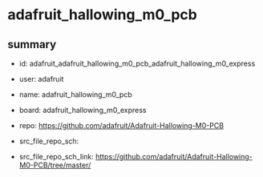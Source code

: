 # adafruit_hallowing_m0_pcb
 
## summary 
* id: adafruit_adafruit_hallowing_m0_pcb_adafruit_hallowing_m0_express
* user: adafruit
* name: adafruit_hallowing_m0_pcb
* board: adafruit_hallowing_m0_express
* repo: https://github.com/adafruit/Adafruit-Hallowing-M0-PCB



* src_file_repo_sch: 
* src_file_repo_sch_link: https://github.com/adafruit/Adafruit-Hallowing-M0-PCB/tree/master/






